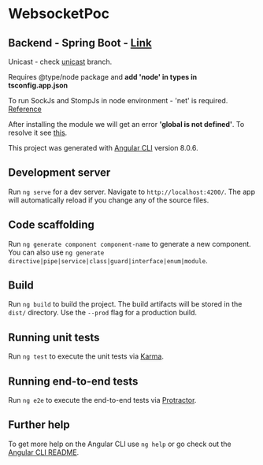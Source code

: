 # WebsocketPoc

## Backend - Spring Boot - [Link](https://github.com/Bsd15/poc-spring-boot-websocket)

Unicast - check [unicast](https://github.com/Bsd15/poc-angular-websocket/tree/unicast) branch.

Requires @type/node package and **add 'node' in types in tsconfig.app.json**

To run SockJs and StompJs in node environment - 'net' is required. [Reference](https://github.com/jmesnil/stomp-websocket/issues/119#issuecomment-271087443)

After installing the module we will get an error **'global is not defined'**. To resolve it see [this](https://github.com/sockjs/sockjs-client/issues/439#issuecomment-398032809).

This project was generated with [Angular CLI](https://github.com/angular/angular-cli) version 8.0.6.

## Development server

Run `ng serve` for a dev server. Navigate to `http://localhost:4200/`. The app will automatically reload if you change any of the source files.

## Code scaffolding

Run `ng generate component component-name` to generate a new component. You can also use `ng generate directive|pipe|service|class|guard|interface|enum|module`.

## Build

Run `ng build` to build the project. The build artifacts will be stored in the `dist/` directory. Use the `--prod` flag for a production build.

## Running unit tests

Run `ng test` to execute the unit tests via [Karma](https://karma-runner.github.io).

## Running end-to-end tests

Run `ng e2e` to execute the end-to-end tests via [Protractor](http://www.protractortest.org/).

## Further help

To get more help on the Angular CLI use `ng help` or go check out the [Angular CLI README](https://github.com/angular/angular-cli/blob/master/README.md).
